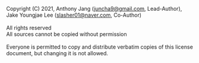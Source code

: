 Copyright (C) 2021, Anthony Jang (juncha9@gmail.com, Lead-Author), Jake Youngjae Lee (slasher01@naver.com, Co-Author) <br>
<br>
All rights reserved <br>
All sources cannot be copied without permission <br>
<br>
Everyone is permitted to copy and distribute verbatim copies of this license document, but changing it is not allowed.
